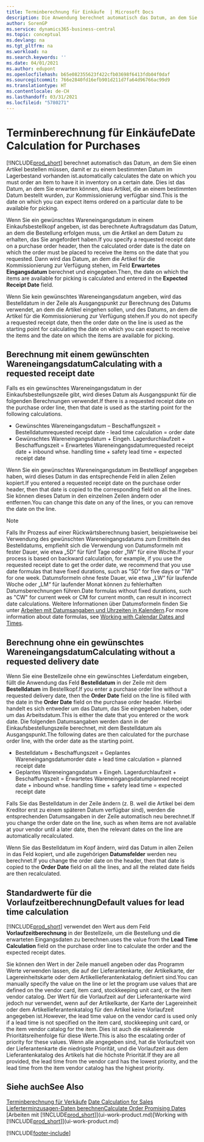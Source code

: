 ```yaml
---
title: Terminberechnung für Einkäufe  | Microsoft Docs
description: Die Anwendung berechnet automatisch das Datum, an dem Sie einen Artikel bestellen müssen, damit er zu einem bestimmten Datum im Lagerbestand vorhanden ist. Dies ist das Datum, an dem Sie erwarten können, dass Artikel, die an einem bestimmten Datum bestellt wurden, zur Kommissionierung verfügbar sind.
author: SorenGP
ms.service: dynamics365-business-central
ms.topic: conceptual
ms.devlang: na
ms.tgt_pltfrm: na
ms.workload: na
ms.search.keywords: ''
ms.date: 04/01/2021
ms.author: edupont
ms.openlocfilehash: b65e082355623f422cfb03698f6413fdb04f0daf
ms.sourcegitcommit: 766e2840fd16efb901d211d7fa64d96766ac99d9
ms.translationtype: HT
ms.contentlocale: de-CH
ms.lasthandoff: 03/31/2021
ms.locfileid: "5780271"
---
```

# <a name="date-calculation-for-purchases"></a><span data-ttu-id="d08f5-104">Terminberechnung für Einkäufe</span><span class="sxs-lookup"><span data-stu-id="d08f5-104">Date Calculation for Purchases</span></span>

[!INCLUDE[prod_short](includes/prod_short.md)] <span data-ttu-id="d08f5-105">berechnet automatisch das Datum, an dem Sie einen Artikel bestellen müssen, damit er zu einem bestimmten Datum im Lagerbestand vorhanden ist.</span><span class="sxs-lookup"><span data-stu-id="d08f5-105">automatically calculates the date on which you must order an item to have it in inventory on a certain date.</span></span> <span data-ttu-id="d08f5-106">Dies ist das Datum, an dem Sie erwarten können, dass Artikel, die an einem bestimmten Datum bestellt wurden, zur Kommissionierung verfügbar sind.</span><span class="sxs-lookup"><span data-stu-id="d08f5-106">This is the date on which you can expect items ordered on a particular date to be available for picking.</span></span>  

<span data-ttu-id="d08f5-107">Wenn Sie ein gewünschtes Wareneingangsdatum in einem Einkaufsbestellkopf angeben, ist das berechnete Auftragsdatum das Datum, an dem die Bestellung erfolgen muss, um die Artikel an dem Datum zu erhalten, das Sie angefordert haben.</span><span class="sxs-lookup"><span data-stu-id="d08f5-107">If you specify a requested receipt date on a purchase order header, then the calculated order date is the date on which the order must be placed to receive the items on the date that you requested.</span></span> <span data-ttu-id="d08f5-108">Dann wird das Datum, an dem die Artikel für die Kommissionierung zur Verfügung stehen, im Feld **Erwartetes Eingangsdatum** berechnet und eingegeben.</span><span class="sxs-lookup"><span data-stu-id="d08f5-108">Then, the date on which the items are available for picking is calculated and entered in the **Expected Receipt Date** field.</span></span>  

<span data-ttu-id="d08f5-109">Wenn Sie kein gewünschtes Wareneingangsdatum angeben, wird das Bestelldatum in der Zeile als Ausgangspunkt zur Berechnung des Datums verwendet, an dem die Artikel eingehen sollen, und des Datums, an dem die Artikel für die Kommissionierung zur Verfügung stehen.</span><span class="sxs-lookup"><span data-stu-id="d08f5-109">If you do not specify a requested receipt date, then the order date on the line is used as the starting point for calculating the date on which you can expect to receive the items and the date on which the items are available for picking.</span></span>  

## <a name="calculating-with-a-requested-receipt-date"></a><span data-ttu-id="d08f5-110">Berechnung mit einem gewünschten Wareneingangsdatum</span><span class="sxs-lookup"><span data-stu-id="d08f5-110">Calculating with a requested receipt date</span></span>

<span data-ttu-id="d08f5-111">Falls es ein gewünschtes Wareneingangsdatum in der Einkaufsbestellungszeile gibt, wird dieses Datum als Ausgangspunkt für die folgenden Berechnungen verwendet.</span><span class="sxs-lookup"><span data-stu-id="d08f5-111">If there is a requested receipt date on the purchase order line, then that date is used as the starting point for the following calculations.</span></span>  

- <span data-ttu-id="d08f5-112">Gewünschtes Wareneingangsdatum – Beschaffungszeit = Bestelldatum</span><span class="sxs-lookup"><span data-stu-id="d08f5-112">requested receipt date - lead time calculation = order date</span></span>  
- <span data-ttu-id="d08f5-113">Gewünschtes Wareneingangsdatum + Eingeh. Lagerdurchlaufzeit + Beschaffungszeit = Erwartetes Wareneingangsdatum</span><span class="sxs-lookup"><span data-stu-id="d08f5-113">requested receipt date + inbound whse. handling time + safety lead time = expected receipt date</span></span>  

<span data-ttu-id="d08f5-114">Wenn Sie ein gewünschtes Wareneingangsdatum im Bestellkopf angegeben haben, wird dieses Datum in das entsprechende Feld in allen Zeilen kopiert.</span><span class="sxs-lookup"><span data-stu-id="d08f5-114">If you entered a requested receipt date on the purchase order header, then that date is copied to the corresponding field on all the lines.</span></span> <span data-ttu-id="d08f5-115">Sie können dieses Datum in den einzelnen Zeilen ändern oder entfernen.</span><span class="sxs-lookup"><span data-stu-id="d08f5-115">You can change this date on any of the lines, or you can remove the date on the line.</span></span>  

> [!NOTE]
> <span data-ttu-id="d08f5-116">Falls Ihr Prozess auf einer Rückwärtsberechnung basiert, beispielsweise bei Verwendung des gewünschten Wareneingangsdatums zum Ermitteln des Bestelldatums, empfiehlt sich die Verwendung von Datumsformeln mit fester Dauer, wie etwa „5D“ für fünf Tage oder „1W“ für eine Woche.</span><span class="sxs-lookup"><span data-stu-id="d08f5-116">If your process is based on backward calculation, for example, if you use the requested receipt date to get the order date, we recommend that you use date formulas that have fixed durations, such as "5D" for five days or "1W" for one week.</span></span> <span data-ttu-id="d08f5-117">Datumsformeln ohne feste Dauer, wie etwa „LW“ für laufende Woche oder „LM“ für laufender Monat können zu fehlerhaften Datumsberechnungen führen.</span><span class="sxs-lookup"><span data-stu-id="d08f5-117">Date formulas without fixed durations, such as "CW" for current week or CM for current month, can result in incorrect date calculations.</span></span> <span data-ttu-id="d08f5-118">Weitere Informationen über Datumsformeln finden Sie unter [Arbeiten mit Datumsangaben und Uhrzeiten in Kalendern](ui-enter-date-ranges.md).</span><span class="sxs-lookup"><span data-stu-id="d08f5-118">For more information about date formulas, see [Working with Calendar Dates and Times](ui-enter-date-ranges.md).</span></span>

## <a name="calculating-without-a-requested-delivery-date"></a><span data-ttu-id="d08f5-119">Berechnung ohne ein gewünschtes Wareneingangsdatum</span><span class="sxs-lookup"><span data-stu-id="d08f5-119">Calculating without a requested delivery date</span></span>

<span data-ttu-id="d08f5-120">Wenn Sie eine Bestellzeile ohne ein gewünschtes Lieferdatum eingeben, füllt die Anwendung das Feld **Bestelldatum** in der Zeile mit dem **Bestelldatum** im Bestellkopf.</span><span class="sxs-lookup"><span data-stu-id="d08f5-120">If you enter a purchase order line without a requested delivery date, then the **Order Date** field on the line is filled with the date in the **Order Date** field on the purchase order header.</span></span> <span data-ttu-id="d08f5-121">Hierbei handelt es sich entweder um das Datum, das Sie eingegeben haben, oder um das Arbeitsdatum.</span><span class="sxs-lookup"><span data-stu-id="d08f5-121">This is either the date that you entered or the work date.</span></span> <span data-ttu-id="d08f5-122">Die folgenden Datumsangaben werden dann in der Einkaufsbestellungszeile berechnet, mit dem Bestelldatum als Ausgangspunkt.</span><span class="sxs-lookup"><span data-stu-id="d08f5-122">The following dates are then calculated for the purchase order line, with the order date as the starting point.</span></span>  

- <span data-ttu-id="d08f5-123">Bestelldatum + Beschaffungszeit = Geplantes Wareneingangsdatum</span><span class="sxs-lookup"><span data-stu-id="d08f5-123">order date + lead time calculation = planned receipt date</span></span>  
- <span data-ttu-id="d08f5-124">Geplantes Wareneingangsdatum + Eingeh. Lagerdurchlaufzeit + Beschaffungszeit = Erwartetes Wareneingangsdatum</span><span class="sxs-lookup"><span data-stu-id="d08f5-124">planned receipt date + inbound whse. handling time + safety lead time = expected receipt date</span></span>  

<span data-ttu-id="d08f5-125">Falls Sie das Bestelldatum in der Zeile ändern (z. B. weil die Artikel bei dem Kreditor erst zu einem späteren Datum verfügbar sind), werden die entsprechenden Datumsangaben in der Zeile automatisch neu berechnet.</span><span class="sxs-lookup"><span data-stu-id="d08f5-125">If you change the order date on the line, such as when items are not available at your vendor until a later date, then the relevant dates on the line are automatically recalculated.</span></span>  

<span data-ttu-id="d08f5-126">Wenn Sie das Bestelldatum im Kopf ändern, wird das Datum in allen Zeilen in das Feld  kopiert, und alle zugehörigen **Datumsfelder** werden neu berechnet.</span><span class="sxs-lookup"><span data-stu-id="d08f5-126">If you change the order date on the header, then that date is copied to the **Order Date** field on all the lines, and all the related date fields are then recalculated.</span></span>  

## <a name="default-values-for-lead-time-calculation"></a><span data-ttu-id="d08f5-127">Standardwerte für die Vorlaufzeitberechnung</span><span class="sxs-lookup"><span data-stu-id="d08f5-127">Default values for lead time calculation</span></span>

[!INCLUDE[prod_short](includes/prod_short.md)] <span data-ttu-id="d08f5-128">verwendet den Wert aus dem Feld **Vorlaufzeitberechnung** in der Bestellzeile, um die Bestellung und die erwarteten Eingangsdaten zu berechnen.</span><span class="sxs-lookup"><span data-stu-id="d08f5-128">uses the value from the **Lead Time Calculation** field on the purchase order line to calculate the order and the expected receipt dates.</span></span>  

<span data-ttu-id="d08f5-129">Sie können den Wert in der Zeile manuell angeben oder das Programm Werte verwenden lassen, die auf der Lieferantenkarte, der Artikelkarte, der Lagereinheitskarte oder dem Artikellieferantenkatalog definiert sind.</span><span class="sxs-lookup"><span data-stu-id="d08f5-129">You can manually specify the value on the line or let the program use values that are defined on the vendor card, item card, stockkeeping unit card, or the item vendor catalog.</span></span>
<span data-ttu-id="d08f5-130">Der Wert für die Vorlaufzeit auf der Lieferantenkarte wird jedoch nur verwendet, wenn auf der Artikelkarte, der Karte der Lagereinheit oder dem Artikellieferantenkatalog für den Artikel keine Vorlaufzeit angegeben ist.</span><span class="sxs-lookup"><span data-stu-id="d08f5-130">However, the lead time value on the vendor card is used only if a lead time is not specified on the item card, stockkeeping unit card, or the item vendor catalog for the item.</span></span> <span data-ttu-id="d08f5-131">Dies ist auch die eskalierende Prioritätsreihenfolge für diese Werte.</span><span class="sxs-lookup"><span data-stu-id="d08f5-131">This is also the escalating order of priority for these values.</span></span> <span data-ttu-id="d08f5-132">Wenn alle angegeben sind, hat die Vorlaufzeit von der Lieferantenkarte die niedrigste Priorität, und die Vorlaufzeit aus dem Lieferantenkatalog des Artikels hat die höchste Priorität.</span><span class="sxs-lookup"><span data-stu-id="d08f5-132">If they are all provided, the lead time from the vendor card has the lowest priority, and the lead time from the item vendor catalog has the highest priority.</span></span>  

## <a name="see-also"></a><span data-ttu-id="d08f5-133">Siehe auch</span><span class="sxs-lookup"><span data-stu-id="d08f5-133">See Also</span></span>

<span data-ttu-id="d08f5-134">[Terminberechnung für Verkäufe](sales-date-calculation-for-sales.md) </span><span class="sxs-lookup"><span data-stu-id="d08f5-134">[Date Calculation for Sales](sales-date-calculation-for-sales.md) </span></span>  
[<span data-ttu-id="d08f5-135">Lieferterminzusagen-Daten berechnen</span><span class="sxs-lookup"><span data-stu-id="d08f5-135">Calculate Order Promising Dates</span></span>](sales-how-to-calculate-order-promising-dates.md)  
<span data-ttu-id="d08f5-136">[Arbeiten mit [!INCLUDE[prod_short](includes/prod_short.md)]](ui-work-product.md)</span><span class="sxs-lookup"><span data-stu-id="d08f5-136">[Working with [!INCLUDE[prod_short](includes/prod_short.md)]](ui-work-product.md)</span></span>  


[!INCLUDE[footer-include](includes/footer-banner.md)]